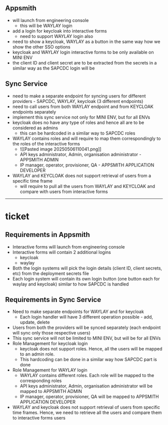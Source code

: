 ## Appsmith
- will launch from engineering console
	- this will be WAYLAY login
- add a login for keycloak into interactive forms
	- need to support WAYLAY login also
- need to show a keycloak, WAYLAY as a button in the same way how we show the other SSO options
- keycloak and WAYLAY login interactive forms to be only available on MINI ENV
- the client ID and client secret are to be extracted from the secrets in a similar way as the SAPCDC login will be

## Sync Service
- need to make a separate endpoint for syncing users for different providers - SAPCDC, WAYLAY, keycloak (3 different endpoints)
- need to call users from both WAYLAY endpoint and from KEYCLOAK endpoints separately
- implement this sync service not only for MINI ENV, but for all ENVs
- keycloak does no have any type of roles and hence all are to be considered as admins
	- this can be hardcoded in a similar way to SAPCDC roles
- WAYLAY contains roles and will require to map them correspondingly to the roles of the interactive forms
	- ![[Pasted image 20250506110041.png]]
	- API keys administrator, Admin, organisation administrator - APPSMITH ADMIN
	- IP manager, operator, provisioner, QA - APPSMITH APPLICATION DEVELOPER
- WAYLAY and KEYCLOAK does not support retrieval of users from a specific time frame
	- will require to pull all the users from WAYLAY and KEYCLOAK and compare with users from interactive forms

---

# ticket

## Requirements in Appsmith
- Interactive forms will launch from engineering console
- Interactive forms will contain 2 additional logins
	- keycloak
	- waylay
- Both the login systems will pick the login details (client ID, client secrets, etc) from the deployment secrets file
- Each login system will contain its own login button (one button each for waylay and keycloak) similar to how SAPCDC is handled

## Requirements in Sync Service
- Need to make separate endpoints for WAYLAY and for keycloak
	- Each login handler will have 3 different operation possible - add, update, delete
- Users from both the providers will be synced separately (each endpoint will sync only those respective users)
- This sync service will not be limited to MINI ENV, but will be for all ENVs
- Role Management for keycloak login
	- keycloak does not support roles. Hence, all the users will be mapped to an admin role.
	- This hardcoding can be done in a similar way how SAPCDC part is done
- Role Management for WAYLAY login
	- WAYLAY contains different roles. Each role will be mapped to the corresponding roles
	- API keys administrator, Admin, organisation administrator will be mapped to APPSMITH ADMIN
	- IP manager, operator, provisioner, QA will be mapped to APPSMITH APPLICATION DEVELOPER
- WAYLAY and keycloak does not support retrieval of users from specific time frames. Hence, we need to retrieve all the users and compare them to interactive forms users
